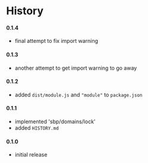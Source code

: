 # History

#### 0.1.4

- final attempt to fix import warning

#### 0.1.3

- another attempt to get import warning to go away

#### 0.1.2

- added `dist/module.js` and `"module"` to `package.json`

#### 0.1.1

- implemented 'sbp/domains/lock'
- added `HISTORY.md`

#### 0.1.0

- initial release

